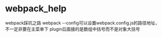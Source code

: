# webpack_help
webpack踩坑之路
webpack --config可以设置webpack.config.js的路径地址，不一定非要在主菜单下
plugin后面接的是数组中括号而不是对象大括号
